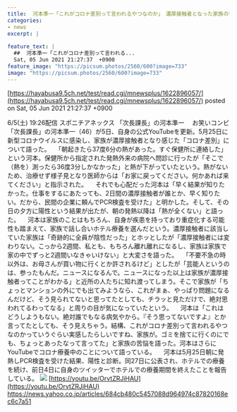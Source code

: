 ```yaml
---
title:  河本準一「これがコロナ差別って言われるやつなのか」　濃厚接触者となった家族の苦悩明かす  
categories:
- news
excerpt: |
  
feature_text: |
  ##  河本準一「これがコロナ差別って言われる...
  Sat, 05 Jun 2021 21:27:37  +0900
feature_image: "https://picsum.photos/2560/600?image=733"
image: "https://picsum.photos/2560/600?image=733"
---
```


[https://hayabusa9.5ch.net/test/read.cgi/mnewsplus/1622896057/](https://hayabusa9.5ch.net/test/read.cgi/mnewsplus/1622896057/)
posted on Sat, 05 Jun 2021 21:27:37  +0900

<!--more-->

6/5(土) 19:26配信 スポニチアネックス 「次長課長」の河本準一 　お笑いコンビ「次長課長」の河本準一（46）が5日、自身の公式YouTubeを更新。5月25日に新型コロナウイルスに感染し、家族が濃厚接触者となり感じた「コロナ差別」について語った。 　「朝起きたら37度6分の熱があった。すぐ保健所に連絡した」という河本。保健所から指定された発熱外来の病院へ問診に行ったが「そこで（熱を）測ったら36度3分しかなかった」と熱が下がっていたという。熱がないため、治療せず様子見となり医師からは「お家に戻ってください。何かあれば来てください」と指示された。 　それでも心配だった河本は「早く結果が知りたかった。仕事をするにあたっても、2日間の濃厚接触者が誰とか、早く知りたい。だから、民間の企業に頼んでPCR検査を受けた」と明かした。そして、その日の夕方に陽性という結果が出たが、朝の発熱以降は「熱が全くない」と語った。 　河本は家族のことはもちろん、自身が疾患を持っており重症化する可能性も踏まえて、家族で話し合いホテル療養を選んだという。濃厚接触者に該当していた家族は「奇跡的に全員が陰性だった」とホッとしたが「濃厚接触者には変わりない。こっから2週間、私とも、もちろん離れ離れになるし、家族は家族で家の中でずっと2週間いなきゃいけない」と大変さを語った。 　「不要不急の時以外は、お母さんが買い物に行くとか許されるけど」としたが「芸能人というのは、参ったもんだ。ニュースになるんで。ニュースになった以上は家族が濃厚接触者ってことがわかる」と近所の人たちに知れ渡ってしまう。そこで家族が「ちょっとマンションの外にでも出てみようなら、これがまぁ、やっぱり問題になるんだけど、そう見られてないと思ってたとしても、チラッと見ただけで、絶対思われてるわってなる」と周りの目が気になっていたという。 　河本は「これはどうしようもない。絶対誰でもなる病気やから。『そう思ってないですよ』とか言ってたとしても、そう見えちゃう。結構、これがコロナ差別って言われるやつなのかっていうぐらい実感したらしいですね、家族が。ゴミを捨てに行くのにでも、ちょっとあったなって言ってた」と家族の苦悩を語った。河本はさらにYouTubeでコロナ療養中のことについて語っている。 　河本は5月25日朝に発熱しPCR検査を受けた結果、陽性と診断。同27日に公表され、ホテルでの療養を続け、前日4日に自身のツイッターでホテルでの療養期間を終えたことを報告している。 ![](https://amd-pctr.c.yimg.jp/r/iwiz-amd/20210605-00000239-spnannex-000-6-view.jpg) [https://youtu.be/OrvtZRJiHAU](https://youtu.be/OrvtZRJiHAU) https://news.yahoo.co.jp/articles/684cb480c5457088d964974c87820168ec6c7a51
